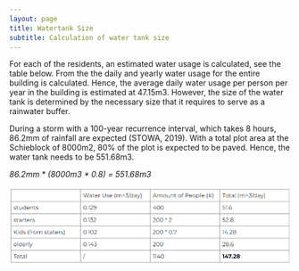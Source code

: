 ```yaml
---
layout: page
title: Watertank Size
subtitle: Calculation of water tank size
---
```



For each of the residents, an estimated water usage is calculated, see the table below. From the the daily and yearly water usage for the entire building is calculated. Hence, the average daily water usage per person per year in the building is estimated at 47.15m3. However, the size of the water tank is determined by the necessary size that it requires to serve as a rainwater buffer. 

During a storm with a 100-year recurrence interval, which takes 8 hours, 86.2mm of rainfall are expected (STOWA, 2019). With a total plot area at the Schieblock of 8000m2, 80% of the plot is expected to be paved. Hence, the water tank needs to be 551.68m3. 

*86.2mm * (8000m3 * 0.8) = 551.68m3*

![Text_test](assets/img/watertank.png)